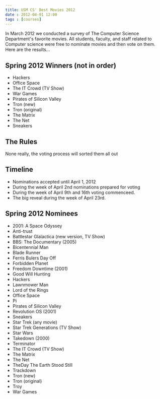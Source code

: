 ```yaml
---
title: USM CS' Best Movies 2012
date : 2012-04-01 12:00
tags : [courses]
---
```

In March 2012 we conducted a survey of The Computer Science Department's favorite movies.
All students, faculty, and staff related to Computer science were free to nominate 
movies and then vote on them. Here are the results...

## Spring 2012 Winners (not in order)

* Hackers
* Office Space
* The IT Crowd (TV Show)
* War Games
* Pirates of Silicon Valley
* Tron (new)
* Tron (original)
* The Matrix
* The Net
* Sneakers

## The Rules

None really, the voting process will sorted them all out

## Timeline

- Nominations accepted until April 1, 2012
- During the week of April 2nd nominations prepared for voting
- During the week of April 9th and 16th voting commenceed.
- The big reveal during the week of April 23rd.
 
## Spring 2012 Nominees

* 2001: A Space Odyssey
* Anti-trust
* Battlestar Glalactica (new version, TV Show)
* BBS: The Documentary (2005)
* Bicentennial Man
* Blade Runner
* Ferris Bulers Day Off
* Forbidden Planet
* Freedom Downtime (2001)
* Good Will Hunting
* Hackers
* Lawnmower Man
* Lord of the Rings
* Office Space
* Pi
* Pirates of Silicon Valley
* Revolution OS (2001)
* Sneakers
* Star Trek (any movie)
* Star Trek Generations (TV Show)
* Star Wars
* Takedown (2000)
* Terminator
* The IT Crowd (TV Show)
* The Matrix
* The Net
* TheDay The Earth Stood Still
* Trackdown
* Tron (new)
* Tron (original)
* Troy
* War Games

